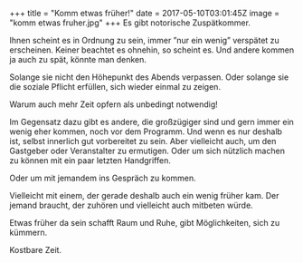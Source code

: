 +++
title = "Komm etwas früher!"
date = 2017-05-10T03:01:45Z
image = "komm etwas fruher.jpg"
+++
Es gibt notorische Zuspätkommer.

Ihnen scheint es in Ordnung zu sein, immer ”nur ein wenig” verspätet zu erscheinen. Keiner beachtet es ohnehin, so scheint es. Und andere kommen ja auch zu spät, könnte man denken.

Solange sie nicht den Höhepunkt des Abends verpassen. Oder solange sie die soziale Pflicht erfüllen, sich wieder einmal zu zeigen.

Warum auch mehr Zeit opfern als unbedingt notwendig!

Im Gegensatz dazu gibt es andere, die großzügiger sind und gern immer ein wenig eher kommen, noch vor dem Programm. Und wenn es nur deshalb ist, selbst innerlich gut vorbereitet zu sein. Aber vielleicht auch, um den Gastgeber oder Veranstalter zu ermutigen. Oder um sich nützlich machen zu können mit ein paar letzten Handgriffen.

Oder um mit jemandem ins Gespräch zu kommen. 

Vielleicht mit einem, der gerade deshalb auch ein wenig früher kam. Der jemand braucht, der zuhören und vielleicht auch mitbeten würde.

Etwas früher da sein schafft Raum und Ruhe, gibt Möglichkeiten, sich zu kümmern.

Kostbare Zeit.